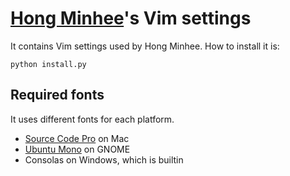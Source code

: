[Hong Minhee][]'s Vim settings
==============================

It contains Vim settings used by Hong Minhee. How to install it is:

    python install.py

[Hong Minhee]: http://dahlia.kr/


Required fonts
--------------

It uses different fonts for each platform.

- [Source Code Pro][] on Mac
- [Ubuntu Mono][] on GNOME
- Consolas on Windows, which is builtin

[Source Code Pro]: http://sourceforge.net/projects/sourcecodepro.adobe/
[Ubuntu Mono]: http://font.ubuntu.com/
